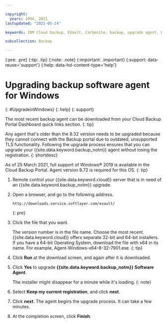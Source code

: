```yaml
---

copyright:
  years: 1994, 2021
lastupdated: "2021-05-24"

keywords: IBM Cloud backup, EVault, Carbonite, backup, upgrade agent, Windows

subcollection: Backup

---
```

{:pre: .pre}
{:tip: .tip}
{:note: .note}
{:important: .important}
{:support: data-reuse='support'}
{:help: data-hd-content-type='help'}

# Upgrading backup software agent for Windows
{: #UpgradeinWindows}
{: help}
{: support}

The most recent backup agent can be downloaded from your Cloud Backup Portal Dashboard quick links section.
{: tip}

Any agent that's older than the 8.32 version needs to be upgraded because they cannot connect with the Backup portal due to outdated, unsupported TLS functionality. Following the upgrade process ensures that you can upgrade your {{site.data.keyword.backup_notm}} agent without losing the registration.
{: shortdesc}

As of 25 March 2021, full support of Windows&reg; 2019 is available in the Cloud Backup Portal. Agent version 8.72 is required for this OS.
{: tip}

1. Remote control your {{site.data.keyword.cloud}} server that is in need of an {{site.data.keyword.backup_notm}} upgrade.
2. Open a browser, and go to the following address.
    ```
    http://downloads.service.softlayer.com/evault/
    ```
    {: pre}

3. Click the file that you want.

    The version number is in the file name. Choose the most recent. <br/>{{site.data.keyword.cloud}} offers separate 32-bit and 64-bit installers. If you have a 64-bit Operating System, download the file with x64 in its name. For example, Agent-Windows-x64-8-32-7901.exe.
    {: tip}

4. Click **Run** at the download screen, and again after it is downloaded.
5. Click **Yes** to upgrade **{{site.data.keyword.backup_notm}} Software Agent**.

    The installer might disappear for a minute while it's loading.
    {: note}

6. Select **Keep my current registration**, and click **next**.
7. Click **next**. The agent begins the upgrade process. It can take a few minutes.
8. At the completion screen, click **Finish**.
